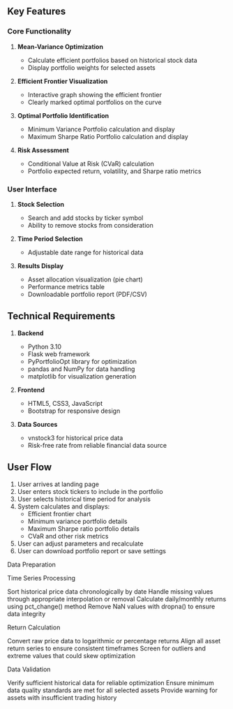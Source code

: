 ## Key Features

### Core Functionality
1. **Mean-Variance Optimization**
   - Calculate efficient portfolios based on historical stock data
   - Display portfolio weights for selected assets

2. **Efficient Frontier Visualization**
   - Interactive graph showing the efficient frontier
   - Clearly marked optimal portfolios on the curve

3. **Optimal Portfolio Identification**
   - Minimum Variance Portfolio calculation and display
   - Maximum Sharpe Ratio Portfolio calculation and display

4. **Risk Assessment**
   - Conditional Value at Risk (CVaR) calculation
   - Portfolio expected return, volatility, and Sharpe ratio metrics

### User Interface

1. **Stock Selection**
   - Search and add stocks by ticker symbol
   - Ability to remove stocks from consideration

2. **Time Period Selection**
   - Adjustable date range for historical data

3. **Results Display**
   - Asset allocation visualization (pie chart)
   - Performance metrics table
   - Downloadable portfolio report (PDF/CSV)

## Technical Requirements

1. **Backend**
   - Python 3.10
   - Flask web framework
   - PyPortfolioOpt library for optimization
   - pandas and NumPy for data handling
   - matplotlib for visualization generation

2. **Frontend**
   - HTML5, CSS3, JavaScript
   - Bootstrap for responsive design

3. **Data Sources**
   - vnstock3 for historical price data
   - Risk-free rate from reliable financial data source

## User Flow

1. User arrives at landing page
2. User enters stock tickers to include in the portfolio
3. User selects historical time period for analysis
4. System calculates and displays:
   - Efficient frontier chart
   - Minimum variance portfolio details
   - Maximum Sharpe ratio portfolio details
   - CVaR and other risk metrics
5. User can adjust parameters and recalculate
6. User can download portfolio report or save settings

Data Preparation

Time Series Processing

Sort historical price data chronologically by date
Handle missing values through appropriate interpolation or removal
Calculate daily/monthly returns using pct_change() method
Remove NaN values with dropna() to ensure data integrity


Return Calculation

Convert raw price data to logarithmic or percentage returns
Align all asset return series to ensure consistent timeframes
Screen for outliers and extreme values that could skew optimization


Data Validation

Verify sufficient historical data for reliable optimization
Ensure minimum data quality standards are met for all selected assets
Provide warning for assets with insufficient trading history